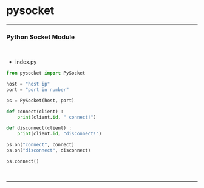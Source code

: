 
# pysocket

-----

### Python Socket Module

<br/>

- index.py

```python
from pysocket import PySocket

host = "host ip"
port = "port in number"

ps = PySocket(host, port)

def connect(client) :
    print(client.id, " connect!")

def disconnect(client) :
    print(client.id, "disconnect!")

ps.on("connect", connect)
ps.on("disconnect", disconnect)

ps.connect()
```

<br/>

-----